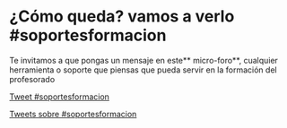 # ¿Cómo queda? vamos a verlo #soportesformacion

Te invitamos a que pongas un mensaje en este** micro-foro**, cualquier herramienta o soporte que piensas que pueda servir en la formación del profesorado

<a href="https://twitter.com/intent/tweet?button_hashtag=soportesformacion" class="twitter-hashtag-button" data-size="large" data-text="Pon la herramienta o soporte que piensas apropiado para utilizar en formación profesorado" data-show-count="false">Tweet #soportesformacion</a>
<script async="" src="//platform.twitter.com/widgets.js" charset="utf-8" type="text/javascript"></script>

<a class="twitter-timeline"  href="https://twitter.com/hashtag/soportesformacion" data-widget-id="960878386062249984">Tweets sobre #soportesformacion</a>
<script>!function(d,s,id){var js,fjs=d.getElementsByTagName(s)[0],p=/^http:/.test(d.location)?'http':'https';if(!d.getElementById(id)){js=d.createElement(s);js.id=id;js.src=p+"://platform.twitter.com/widgets.js";fjs.parentNode.insertBefore(js,fjs);}}(document,"script","twitter-wjs");</script>